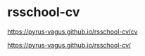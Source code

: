 # rsschool-cv
https://pyrus-vagus.github.io/rsschool-cv/cv

https://pyrus-vagus.github.io/rsschool-cv/
